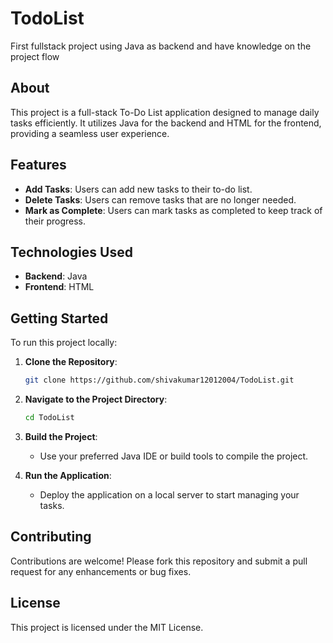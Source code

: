 # TodoList

First fullstack project using Java as backend and have knowledge on the project flow

## About

This project is a full-stack To-Do List application designed to manage daily tasks efficiently. It utilizes Java for the backend and HTML for the frontend, providing a seamless user experience.

## Features

- **Add Tasks**: Users can add new tasks to their to-do list.
- **Delete Tasks**: Users can remove tasks that are no longer needed.
- **Mark as Complete**: Users can mark tasks as completed to keep track of their progress.

## Technologies Used

- **Backend**: Java
- **Frontend**: HTML

## Getting Started

To run this project locally:

1. **Clone the Repository**:
   ```bash
   git clone https://github.com/shivakumar12012004/TodoList.git
   ```


2. **Navigate to the Project Directory**:
   ```bash
   cd TodoList
   ```


3. **Build the Project**:
   - Use your preferred Java IDE or build tools to compile the project.

4. **Run the Application**:
   - Deploy the application on a local server to start managing your tasks.

## Contributing

Contributions are welcome! Please fork this repository and submit a pull request for any enhancements or bug fixes.

## License

This project is licensed under the MIT License. 
